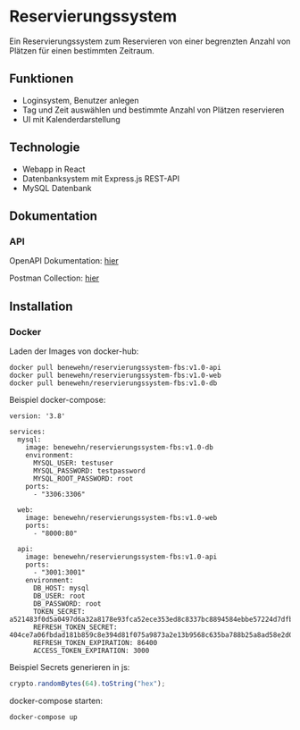 # Reservierungssystem
Ein Reservierungssystem zum Reservieren von einer begrenzten Anzahl von Plätzen für einen bestimmten Zeitraum.

## Funktionen
- Loginsystem, Benutzer anlegen
- Tag und Zeit auswählen und bestimmte Anzahl von Plätzen reservieren
- UI mit Kalenderdarstellung

## Technologie 
- Webapp in React
- Datenbanksystem mit Express.js REST-API
- MySQL Datenbank

## Dokumentation
### API
OpenAPI Dokumentation: [hier](https://app.swaggerhub.com/apis-docs/BenediktWehner/reservierungssystem/0.0.01)

Postman Collection: [hier](https://www.postman.com/reservationsystemfbs/workspace/reservierungssystem/collection/30807855-afe18e57-d42c-44cd-8d73-c06333a054b4?action=share&creator=30807855)

## Installation
### Docker
Laden der Images von docker-hub:
```
docker pull benewehn/reservierungssystem-fbs:v1.0-api
docker pull benewehn/reservierungssystem-fbs:v1.0-web
docker pull benewehn/reservierungssystem-fbs:v1.0-db
```
Beispiel docker-compose:
```
version: '3.8'

services:
  mysql:
    image: benewehn/reservierungssystem-fbs:v1.0-db
    environment:
      MYSQL_USER: testuser
      MYSQL_PASSWORD: testpassword
      MYSQL_ROOT_PASSWORD: root
    ports:
      - "3306:3306"

  web:
    image: benewehn/reservierungssystem-fbs:v1.0-web
    ports:
      - "8000:80"

  api:
    image: benewehn/reservierungssystem-fbs:v1.0-api
    ports:
      - "3001:3001"
    environment:
      DB_HOST: mysql
      DB_USER: root
      DB_PASSWORD: root
      TOKEN_SECRET: a521483f0d5a0497d6a32a8178e93fca52ece353ed8c8337bc8894584ebbe57224d7dfbb37a5241ca45f1bfe150fc22d323ca80e76ff213e7b44ac791e9b8467
      REFRESH_TOKEN_SECRET: 404ce7a06fbdad181b859c8e394d81f075a9873a2e13b9568c635ba788b25a8ad58e2d06c0ae63aa550c074012997835197c255b0a85b498440d3011514c837d
      REFRESH_TOKEN_EXPIRATION: 86400
      ACCESS_TOKEN_EXPIRATION: 3000
```
Beispiel Secrets generieren in js:
```js
crypto.randomBytes(64).toString("hex");
```
docker-compose starten:
```
docker-compose up
```
